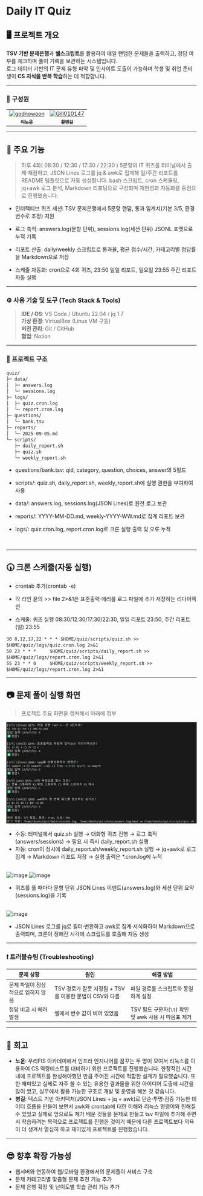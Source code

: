 # Daily IT Quiz

## 🖥️ 프로젝트 개요
**TSV 기반 문제은행**과 **쉘스크립트**를 활용하여 매일 랜덤한 문제들을 출력하고, 정답 여부를 체크하며 풀이 기록을 보관하는 시스템입니다. <br> 로그 데이터 기반의 IT 문제 유형 파악 및 인사이트 도출이 가능하며 학생 및 취업 준비생이 **CS 지식을 반복 학습**하는 데 적합합니다.

---

### 👥 구성원
<table>
  <tr>
    <td align="center">
       <a href="https://github.com/GodNowoon">
        <img src="https://github.com/GodNowoon.png" width="100px;" alt="godnowoon"/><br />
        <sub><b>이노운</b></sub>
      </a>
    </td>
    <td align="center">
      <a href="https://github.com/Gill010147">
        <img src="https://github.com/Gill010147.png" width="100px;" alt="Gill010147"/><br />
        <sub><b>황병길</b></sub>
      </a>
    </td>
  </tr>
</table>

---

## 📝 주요 기능

> 하루 4회( 08:30 / 12:30 / 17:30 / 22:30 ) 5문항의 IT 퀴즈를 터미널에서 출제·채점하고, JSON Lines 로그를 jq & awk로 집계해 일/주간 리포트를 README 템플릿으로 자동 생성합니다.
> bash 스크립트, cron 스케줄링, jq+awk 로그 분석, Markdown 리포팅으로 구성되며 재현성과 자동화를 중점으로 진행했습니다.

- 인터랙티브 퀴즈 세션: TSV 문제은행에서 5문항 랜덤, 통과 임계치(기본 3/5, 환경변수로 조정) 지원

- 로그 축적: answers.log(문항 단위), sessions.log(세션 단위) JSONL 포맷으로 누적 기록

- 리포트 산출: daily/weekly 스크립트로 통과율, 평균 점수/시간, 카테고리별 정답률을 Markdown으로 저장

- 스케줄 자동화: cron으로 4회 퀴즈, 23:50 일일 리포트, 일요일 23:55 주간 리포트 자동 실행

---

### ⚙ 사용 기술 및 도구 (Tech Stack & Tools)

> **IDE / OS**: VS Code / Ubuntu 22.04 / jq 1.7 <br>
> **가상 환경**: VirtualBox (Linux VM 구동) <br>
> **버전 관리**: Git / GitHub <br>
> **협업**: Notion <br>

---

### 📂 프로젝트 구조

```
quiz/
├─ data/
│  ├─ answers.log
│  └─ sessions.log
├─ logs/
│  ├─ quiz.cron.log
│  └─ report.cron.log
├─ questions/
│  └─ bank.tsv
├─ reports/
│  └─ 2025-09-05.md
└─ scripts/
   ├─ daily_report.sh
   ├─ quiz.sh
   └─ weekly_report.sh
```

- questions/bank.tsv: qid, category, question, choices, answer의 5필드

- scripts/: quiz.sh, daily_report.sh, weekly_report.sh에 실행 권한을 부여하여 사용

- data/: answers.log, sessions.log(JSON Lines)로 원천 로그 보관

- reports/: YYYY-MM-DD.md, weekly-YYYY-WW.md로 집계 리포트 보관

- logs/: quiz.cron.log, report.cron.log로 크론 실행 출력 및 오류 누적

<br>

---

## 🕠 크론 스케줄(자동 실행)
- crontab 추가(crontab -e)

- 각 라인 끝의 >> file 2>&1은 표준출력·에러를 로그 파일에 추가 저장하는 리다이렉션

- 스케줄: 퀴즈 실행 08:30/12:30/17:30/22:30, 일일 리포트 23:50, 주간 리포트(일) 23:55

```
30 8,12,17,22 * * * $HOME/quiz/scripts/quiz.sh >> $HOME/quiz/logs/quiz.cron.log 2>&1
50 23 * * *     $HOME/quiz/scripts/daily_report.sh >> $HOME/quiz/logs/report.cron.log 2>&1
55 23 * * 0     $HOME/quiz/scripts/weekly_report.sh >> $HOME/quiz/logs/report.cron.log 2>&1
```

---

## 📷 문제 풀이 실행 화면

> 프로젝트 주요 화면을 캡처해서 아래에 첨부

![screenshot](./itquiz.png)
- 수동: 터미널에서 quiz.sh 실행 → 대화형 퀴즈 진행 → 로그 축적(answers/sessions) → 필요 시 즉시 daily_report.sh 실행
- 자동: cron이 정시에 daily_report.sh/weekly_report.sh 실행 → jq+awk로 로그 집계 → Markdown 리포트 저장 → 실행 출력은 *.cron.log에 누적
  
<br>

<img width="1231" height="140" alt="image" src="https://github.com/user-attachments/assets/8acf9851-5dfa-4ac2-b2fd-cb983bfa8417" />
<img width="1229" height="146" alt="image" src="https://github.com/user-attachments/assets/1d6b1cb9-9827-417a-9f4d-f6dcf56bfc3f" />

- 퀴즈를 풀 때마다 문항 단위 JSON Lines 이벤트(answers.log)와 세션 단위 요약(sessions.log)을 기록

<br>

<img width="961" height="475" alt="image" src="https://github.com/user-attachments/assets/935c9a67-069a-4d29-8ef9-be27c0b598c1" />

- JSON Lines 로그를 jq로 필터·변환하고 awk로 집계·서식화하여 Markdown으로 출력되며, 크론이 정해진 시각에 스크립트를 호출해 자동 생성

---

### ❗ 트러블슈팅 (Troubleshooting)

| 문제 상황 | 원인 | 해결 방법 |
|-----------|------|-----------|
| 문제 파일이 정상적으로 읽히지 않음 | TSV 경로가 잘못 지정됨 + TSV를 이용한 문법이 CSV와 다름 | 파일 경로를 스크립트와 동일하게 설정 |
| 정답 비교 시 에러 발생 | 쉘에서 변수 값이 비어 있었음 | TSV 필드 구분자(`\t`) 확인 및 awk 사용 시 따옴표 제거 |

---

## 🧠 회고

- **노운**: 우리FIS 아카데미에서 인프라 엔지니어를 꿈꾸는 두 명이 모여서 리눅스를 이용하여 CS 역량테스트를 대비하기 위한 프로젝트를 진행했습니다. 한정적인 시간 내에 프로젝트를 완성해야했던 만큼 주어진 시간에 적합한 설계가 필요했습니다. 또한 재미있고 실제로 자주 쓸 수 있는 유용한 결과물을 위한 아이디어 도출에 시간을 많이 썼고, 실무에서 활용 가능한 구조로 개발 및 운영을 해본 것 같습니다.
- **병길**: 텍스트 기반 아키텍처(JSON Lines + jq + awk)로 단순·투명·검증 가능한 데이터 흐름을 만들어 보면서 awk와 crontab에 대한 이해와 리눅스 명령어와 친해질 수 있었고 실제로 앞으로도 제가 배운 것들을 문제로 만들고 tsv 파일에 추가해 주면서 학습하려는 목적으로 프로젝트를 진행한 것이기 때문에 다른 프로젝트보다 의욕이 더 생겨서 열심히 하고 재미있게 프로젝트를 진행했습니다. 

---

## 😎 향후 확장 가능성

- 웹서버와 연동하여 웹/모바일 환경에서의 문제풀이 서비스 구축  
- 문제 카테고리별 맞춤형 문제 추천 기능 추가  
- 문제 은행 확장 및 난이도별 학습 관리 기능 추가
